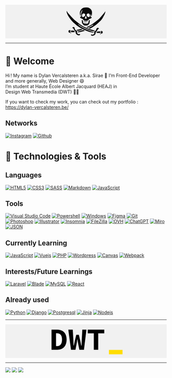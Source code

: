 <img align="center" alt="background" src="https://raw.githubusercontent.com/SiraeDWT/SiraeDWT/main/banniere-pirate.png" />

---

# 🤝 Welcome
Hi&#8239;! My name is Dylan Vercalsteren a.k.a. Sirae 👋 I’m Front-End Developer and more generally, Web Designer 😄  
I’m student at Haute&nbsp;École Albert&nbsp;Jacquard (HEAJ) in Design&nbsp;Web&nbsp;Transmedia (DWT) 🏴‍☠️  

If you want to check my work, you can check out my portfolio&nbsp;: https://dylan-vercalsteren.be/

## Networks

[![Instagram](https://img.shields.io/badge/Instagram-DB206E?style=for-the-badge&logo=instagram&logoColor=white)](https://instagram.com/Sirae.DWT)
[![Github](https://img.shields.io/badge/github-0d1117?style=for-the-badge&logo=github&logoColor=white)](https://github.com/SiraeDWT)

# 📌 Technologies & Tools
## Languages
 
[![HTML5](https://img.shields.io/badge/html5-%23E34F26.svg?style=for-the-badge&logo=html5&logoColor=white)](https://developer.mozilla.org/en-US/docs/Web/HTML)
[![CSS3](https://img.shields.io/badge/css3-%231572B6.svg?style=for-the-badge&logo=css3&logoColor=white)](https://developer.mozilla.org/en-US/docs/Web/CSS)
[![SASS](https://img.shields.io/badge/sass-cf679a?style=for-the-badge&logo=sass&logoColor=white)](https://sass-lang.com/)
[![Markdown](https://img.shields.io/badge/markdown-080808.svg?style=for-the-badge&logo=markdown&logoColor=white)](https://fr.wikipedia.org/wiki/Markdown)
[![JavaScript](https://img.shields.io/badge/javascript-%23323330.svg?style=for-the-badge&logo=javascript&logoColor=white)](https://developer.mozilla.org/en-US/docs/Web/JavaScript)

## Tools

[![Visual Studio Code](https://img.shields.io/badge/Visual%20Studio%20Code-0078d7.svg?style=for-the-badge&logo=visual-studio-code&logoColor=white)](https://code.visualstudio.com/)
[![Powershell](https://img.shields.io/badge/Powershell-%23121011.svg?style=for-the-badge&logo=powershell&logoColor=white)](https://en.wikipedia.org/wiki/Windows_PowerShell)
[![Windows](https://img.shields.io/badge/Windows-0078D6?style=for-the-badge&logo=windows&logoColor=white)](https://www.microsoft.com/en-us/windows)
[![Figma](https://img.shields.io/badge/Figma-9d56f7.svg?style=for-the-badge&logo=figma&logoColor=white)](https://www.figma.com/)
[![Git](https://img.shields.io/badge/git-%23F05033.svg?style=for-the-badge&logo=git&logoColor=white)](https://git-scm.com/)
[![Photoshop](https://img.shields.io/badge/Photoshop-31a8ff.svg?style=for-the-badge&logo=adobe-photoshop&logoColor=white)](https://www.adobe.com/be_en/products/photoshop/landpa.html?gclid=Cj0KCQiAoeGuBhCBARIsAGfKY7xKxz6jZM0BCp6-AJjtogPa-ZLF6CSEg76JBJgTua2jR08Te5nM4s4aAgryEALw_wcB&mv=search&mv=search&mv2=paidsearch&sdid=2XBSBWBF&ef_id=Cj0KCQiAoeGuBhCBARIsAGfKY7xKxz6jZM0BCp6-AJjtogPa-ZLF6CSEg76JBJgTua2jR08Te5nM4s4aAgryEALw_wcB:G:s&s_kwcid=AL!3085!3!341214949579!e!!g!!photoshop!1438212189!56311763455&gad_source=1)
[![Illustrator](https://img.shields.io/badge/Illustrator-F79500.svg?style=for-the-badge&logo=adobe-illustrator&logoColor=white)](https://www.adobe.com/be_en/products/illustrator/campaign/pricing.html?gclid=Cj0KCQiAoeGuBhCBARIsAGfKY7z8wt7GjHzpiX_gJ66KYyaTmavKeFg_ZENRrhpo537d6fUHdd1R1fgaAkF8EALw_wcB&mv=search&mv=search&mv2=paidsearch&sdid=GMCWY69B&ef_id=Cj0KCQiAoeGuBhCBARIsAGfKY7z8wt7GjHzpiX_gJ66KYyaTmavKeFg_ZENRrhpo537d6fUHdd1R1fgaAkF8EALw_wcB:G:s&s_kwcid=AL!3085!3!600520565901!e!!g!!illustrator!1479062541!59972729689&gad_source=1)
[![Insomnia](https://img.shields.io/badge/Insomnia-5849b9?style=for-the-badge&logo=insomnia&logoColor=white)](https://insomnia.rest/)
[![FileZilla](https://img.shields.io/badge/FileZilla-b20000.svg?style=for-the-badge&logo=filezilla&logoColor=white)](https://filezilla-project.org/)
[![OVH](https://img.shields.io/badge/OVH-264670.svg?style=for-the-badge&logo=ovh&logoColor=white)](https://www.ovhcloud.com)
[![ChatGPT](https://img.shields.io/badge/ChatGPT-70a597.svg?style=for-the-badge&logo=openai&logoColor=white)](https://openai.com/blog/chatgpt)
[![Miro](https://img.shields.io/badge/Miro-yellow.svg?style=for-the-badge&logo=miro&logoColor=white)](https://miro.com/)
[![JSON](https://img.shields.io/badge/JSON-323330.svg?style=for-the-badge&logo=json&logoColor=white)](http://www.json.org/json-fr.html)

## Currently Learning

[![JavaScript](https://img.shields.io/badge/javascript-%23323330.svg?style=for-the-badge&logo=javascript&logoColor=white)](https://developer.mozilla.org/en-US/docs/Web/JavaScript)
[![Vuejs](https://img.shields.io/badge/-Vue.js-4fc08d?style=for-the-badge&logo=vuedotjs&logoColor=white)](https://vuejs.org)
[![PHP](https://img.shields.io/badge/php-7A86B8.svg?style=for-the-badge&logo=php&logoColor=white)](https://www.php.net/)
[![Wordpress](https://img.shields.io/badge/wordpress-00769D.svg?style=for-the-badge&logo=wordpress&logoColor=white)](https://wordpress.com/)
[![Canvas](https://img.shields.io/badge/Canvas-1b1b1b.svg?style=for-the-badge&logo=canvas&logoColor=white)](https://developer.mozilla.org/en-US/docs/Web/HTML/Element/canvas)
[![Webpack](https://img.shields.io/badge/Webpack-3072B7.svg?style=for-the-badge&logo=webpack&logoColor=white)](https://webpack.js.org/)

## Interests/Future Learnings

[![Laravel](https://img.shields.io/badge/laravel-f05340.svg?style=for-the-badge&logo=laravel&logoColor=white)](https://laravel.com/)
[![Blade](https://img.shields.io/badge/blade-f05340.svg?style=for-the-badge&logo=laravel&logoColor=white)](https://laravel.com/docs/11.x/blade)
[![MySQL](https://img.shields.io/badge/mysql-005d88.svg?style=for-the-badge&logo=mysql&logoColor=white)](https://www.mysql.com/)
[![React](https://img.shields.io/badge/react-%231572B6.svg?style=for-the-badge&logo=react&logoColor=white)](https://react.dev/)

## Already used

[![Python](https://img.shields.io/badge/python-3670A0?style=for-the-badge&logo=python&logoColor=white)](https://www.python.org/)
[![Django](https://img.shields.io/badge/Django-%23239120.svg?style=for-the-badge&logo=django&logoColor=white)](https://www.djangoproject.com/)
[![Postgresql](https://img.shields.io/badge/postgresql-%23316192.svg?style=for-the-badge&logo=postgresql&logoColor=white)](https://www.postgresql.org/)
[![Jinja](https://img.shields.io/badge/jinja-%23239120.svg?style=for-the-badge&logo=jinja&logoColor=white)](https://jinja.palletsprojects.com/en/3.1.x/)
[![Nodejs](https://img.shields.io/badge/node.js-233056.svg?style=for-the-badge&logo=node.js&logoColor=white)](https://nodejs.org/en/)

---

<img align="center" alt="background" src="https://raw.githubusercontent.com/SiraeDWT/SiraeDWT/main/banniere-dwt.png" />

---

[![](https://komarev.com/ghpvc/?username=SiraeDWT&color=yellow&style=for-the-badge)](#)
[![](https://img.shields.io/badge/Experience-Junior-green?style=for-the-badge)](#)
[![](https://img.shields.io/badge/Languages-Fran%C3%A7ais%20%2F%20English%20-blue?style=for-the-badge)](#)

